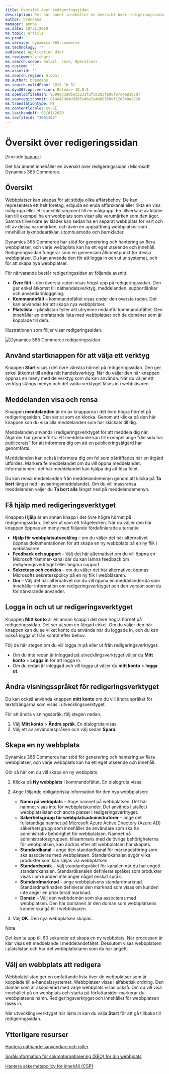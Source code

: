 ```yaml
---
title: Översikt över redigeringssidan
description: Det här ämnet innehåller en översikt över redigeringssidan i Microsoft Dynamics 365 Commerce.
author: brendans
manager: annbe
ms.date: 10/31/2019
ms.topic: article
ms.prod: ''
ms.service: dynamics-365-commerce
ms.technology: ''
audience: Application USer
ms.reviewer: v-chgri
ms.search.scope: Retail, Core, Operations
ms.custom: ''
ms.assetid: ''
ms.search.region: Global
ms.author: brendans
ms.search.validFrom: 2019-10-31
ms.dyn365.ops.version: Release 10.0.5
ms.openlocfilehash: 95908c3a8b6c5231f2f5b283fa05f07c4e91b5d7
ms.sourcegitcommit: 81a647904dd305c4be2e4b683689f128548a872d
ms.translationtype: HT
ms.contentlocale: sv-SE
ms.lasthandoff: 02/01/2020
ms.locfileid: "3001162"
---
```

# <a name="authoring-page-overview"></a>Översikt över redigeringssidan

  
 [!include [banner](includes/banner.md)]

Det här ämnet innehåller en översikt över redigeringssidan i Microsoft Dynamics 365 Commerce.

## <a name="overview"></a>Översikt

Webbplatser kan skapas för att stödja olika affärsbehov. De kan representera ett helt företag, erbjuda en enda affärskanal eller rikta en viss målgrupp eller ett specifikt segment till en målgrupp. En tillverkare av kläder kan till exempel ha en webbplats som visar alla varumärken som den äger. Samma tillverkare av kläder kan sedan ha en separat webbplats för vart och ett av dessa varumärken, och även en uppsättning webbplatser som innehåller lyxmodeartiklar, utomhusmode och barnkläder.

Dynamics 365 Commerce har stöd för generering och hantering av flera webbplatser, och varje webbplats kan ha ett eget utseende och innehåll. Redigeringssidan fungerar som en gemensam åtkomstpunkt för dessa webbplatser. Du kan använda den för att logga in och ut ur systemet, och för att skapa nya webbplatser.

För närvarande består redigeringssidan av följande avsnitt.

- **Övre fält** – den översta raden visas högst upp på redigeringssidan. Den ger enkel åtkomst till näthandelsverktyg, meddelanden, supportlänkar och användarinloggning.
- **Kommandofält** – kommandofältet visas under den översta raden. Det kan användas för att skapa nya webbplatser.
- **Platslista** – platslistan fyller allt utrymme nedanför kommandofältet. Den innehåller en omfattande lista med webbplatser och de domäner som är kopplade till dem.

Illustrationen som följer visar redigeringssidan.

![Dynamics 365 Commerce redigeringssidan](../commerce/media/authoring_tools_01.png)

## <a name="use-the-home-button-to-select-a-tool"></a>Använd startknappen för att välja ett verktyg

Knappen **Start** visas i det övre vänstra hörnet på redigeringssidan. Den ger enkel åtkomst till andra nät handelsverktyg. När du väljer den här knappen öppnas en meny med de verktyg som du kan använda. När du väljer ett verktyg stängs menyn och det valda verktyget läses in i webbläsaren.

## <a name="view-and-clear-notifications"></a>Meddelanden visa och rensa

Knappen **meddelanden** är en av knapparna i det övre högra hörnet på redigeringssidan. Den ser ut som en klocka. Genom att klicka på den här knappen kan du visa alla meddelanden som har skickats till dig.

Meddelanden används i redigeringsverktyget för att meddela dig när åtgärder har genomförts. Ett meddelande kan till exempel ange "din sida har publicerats" för att informera dig om att en publiceringsåtgärd har genomförts.

Meddelanden kan också informera dig om fel som påträffades när en åtgärd utfördes. Markera felmeddelandet om du vill öppna meddelandet. Informationen i det här meddelandet kan hjälpa dig att lösa felet.

Du kan rensa meddelanden från meddelandemenyn genom att klicka på **Ta bort** längst ned i aviseringsmeddelandet. Om du vill massrensa meddelanden väljer du **Ta bort alla** längst ned på meddelandemenyn.

## <a name="get-help-with-the-authoring-tool"></a>Få hjälp med redigeringsverktyget

Knappen **Hjälp** är en annan knapp i det övre högra hörnet på redigeringssidan. Det ser ut som ett frågetecken. När du väljer den här knappen öppnas en meny med följande fördefinierade alternativ:

- **Hjälp för webbplatsutveckling** – om du väljer det här alternativet öppnas dokumentationen för att skapa en ny webbplats på en ny flik i webbläsaren.
- **Feedback och support** – Välj det här alternativet om du vill öppna en Microsoft Yammer-kanal där du kan lämna feedback om redigeringsverktyget eller begära support.
- **Sekretess och cookies** – om du väljer det här alternativet öppnas Microsofts sekretesspolicy på en ny flik i webbläsaren.
- **Om** – Välj det här alternativet om du vill öppna en meddelanderuta som innehåller information om redigeringsverktyget och den version som du för närvarande använder.

## <a name="sign-in-to-and-out-of-the-authoring-tool"></a>Logga in och ut ur redigeringsverktyget

Knappen **Mitt konto** är en annan knapp i det övre högra hörnet på redigeringssidan. Det ser ut som en färgad cirkel. Om du väljer den här knappen kan du se vilket konto du använde när du loggade in, och du kan också logga ut från kontot efter behov.

Följ de här stegen om du vill logga in på eller ut från redigeringsverktyget.

- Om du inte redan är inloggad på utvecklingsverktyget väljer du **Mitt konto** \> **Logga in** för att logga in.
- Om du redan är inloggad och vill logga ut väljer du **mitt konto** \> **logga ut**.

## <a name="change-the-display-language-of-the-authoring-tool"></a>Ändra visningsspråket för redigeringsverktyget

Du kan också använda knappen **mitt konto** om du vill ändra språket för textsträngarna som visas i utvecklingsverktyget.

För att ändra visningsspråk, följ stegen nedan.

1. Välj **Mitt konto** \> **Ändra språk**. En dialogruta visas.
1. Välj ett av användarspråken och välj sedan **Spara**.

## <a name="create-a-new-website"></a>Skapa en ny webbplats

Dynamics 365 Commerce har stöd för generering och hantering av flera webbplatser, och varje webbplats kan ha ett eget utseende och innehåll.

Gör så här om du vill skapa en ny webbplats.

1. Klicka på **Ny webbplats** i kommandofältet. En dialogruta visas.
2. Ange följande obligatoriska information för den nya webbplatsen:

    - **Namn på webbplats** – Ange namnet på webbplatsen. Det här namnet visas inte för webbplatskunder. Det används i stället i webbplatslistan och andra platser i redigeringsverktyget.
    - **Säkerhetsgrupp för webbplatsadministratörer** – ange det fullständiga namnet på Microsoft Azure Active Directory (Azure AD) säkerhetsgrupp som innehåller de användare som ska ha administrativ behörighet för webbplatsen. Namnet på administratörsgruppen, tillsammans med de övriga behörigheterna för webbplatsen, kan ändras efter att webbplatsen har skapats.
    - **Standardkanal** – ange den standardkanal för marknadsföring som ska associeras med webbplatsen. Standardkanalen avgör vilka produkter som kan säljas via webbplatsen.
    - **Standardspråk** – Välj standardspråket för kanalen när du har angett standardkanalen. Standardkanalen definierar språket som produkter visas i om kunden inte anger något önskat språk.
    - **Standardmarknad** – ange webbplatsens standardmarknad. Standardmarknaden definierar den marknad som visas om kunden inte anger en prioriterad marknad.
    - **Domän** – Välj den webbdomän som ska associeras med webbplatsen. Den här domänen är den domän som webbplatsens kunder ska gå till i webbläsaren.

1. Välj **OK**. Den nya webbplatsen skapas.

> [!NOTE]
> Det kan ta upp till 60 sekunder att skapa en ny webbplats. När processen är klar visas ett meddelande i meddelandefältet. Dessutom visas webbplatsen i platslistan och har det webbplatsnamn som du har angett.

## <a name="select-a-website-to-author"></a>Välj en webbplats att redigera

Webbplatslistan ger en omfattande lista över de webbplatser som är kopplade till e-handelssystemet. Webbplatser visas i alfabetisk ordning. Den domän som är associerad med varje webbplats visas också. Om du vill visa innehållet på en webbplats och starta på författarsidor markerar du webbplatsens namn. Redigeringsverktyget och innehållet för webbplatsen läses in.

När utvecklingsverktyget har lästs in kan du välja **Start** för att gå tillbaka till redigeringssidan.

## <a name="additional-resources"></a>Ytterligare resurser

[Hantera näthandelsanvändare och roller](manage-ecommerce-users-roles.md)

[Språkinformation för sökmotoroptimering (SEO) för din webbplats](search-engine-optimization-considerations.md)

[Hantera säkerhetspolicy för innehåll (CSP)](manage-csp.md)
